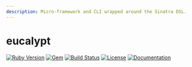 ```yaml
---
description: Micro-framework and CLI wrapped around the Sinatra DSL.
---
```


# eucalypt

[![Ruby Version](https://img.shields.io/badge/ruby-~>%202.5-red.svg)](https://github.com/eonu/eucalypt/blob/0c509a4e22fd97ec52b6f638af21de783f3aafc8/eucalypt.gemspec#L19) [![Gem](https://img.shields.io/gem/v/eucalypt.svg)](https://rubygems.org/gems/eucalypt) [![Build Status](https://travis-ci.org/eucalypt-framework/eucalypt.svg?branch=master)](https://travis-ci.org/eucalypt-framework/eucalypt) [![License](https://img.shields.io/github/license/eucalypt-framework/eucalypt.svg)](https://github.com/eucalypt-framework/eucalypt/blob/master/LICENSE) [![Documentation](https://img.shields.io/badge/docs-gitbook-blue.svg)](https://eucalypt.gitbook.io/eucalypt)

